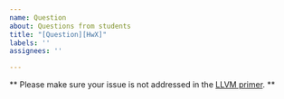```yaml
---
name: Question
about: Questions from students
title: "[Question][HwX]"
labels: ''
assignees: ''

---
```

** 
Please make sure your issue is not addressed in the [LLVM primer](https://github.com/prosyslab-classroom/llvm-primer).
**
